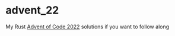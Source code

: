 # advent_22
My Rust [Advent of Code 2022](https://adventofcode.com/) solutions if you want to follow along
